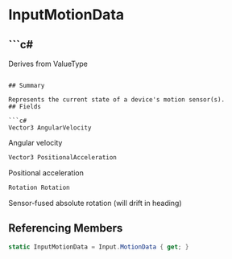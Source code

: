 # InputMotionData

## ```c#
Derives from ValueType
```

## Summary

Represents the current state of a device's motion sensor(s).
## Fields

```c#
Vector3 AngularVelocity
```
Angular velocity
```c#
Vector3 PositionalAcceleration
```
Positional acceleration
```c#
Rotation Rotation
```
Sensor-fused absolute rotation (will drift in heading)
## Referencing Members

```c#
static InputMotionData = Input.MotionData { get; } 
```
